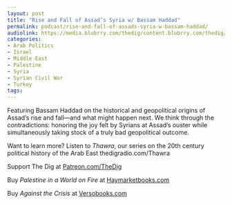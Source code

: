 ```yaml
---
layout: post
title: "Rise and Fall of Assad’s Syria w/ Bassam Haddad"
permalink: podcast/rise-and-fall-of-assads-syria-w-bassam-haddad/
audiolink: https://media.blubrry.com/thedig/content.blubrry.com/thedig/The_Dig-EP_470-Haddad.mp3
categories:
- Arab Politics
- Israel
- Middle East
- Palestine
- Syria
- Syrian Civil War
- Turkey
tags:
---
```




Featuring Bassam Haddad on the historical and geopolitical origins of Assad’s rise and fall—and what might happen next. We think through the contradictions: honoring the joy felt by Syrians at Assad’s ouster while simultaneously taking stock of a truly bad geopolitical outcome.



Want to learn more? Listen to *Thawra*, our series on the 20th century political history of the Arab East thedigradio.com/Thawra



Support The Dig at [Patreon.com/TheDig](http://Patreon.com/TheDig)



Buy *Palestine in a World on Fire* at [Haymarketbooks.com](http://Haymarketbooks.com)



Buy *Against the Crisis* at [Versobooks.com](http://Versobooks.com)

